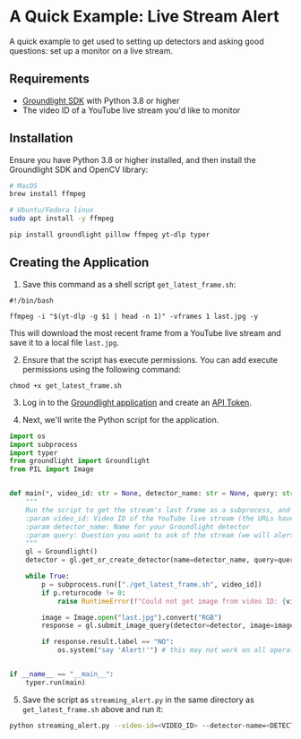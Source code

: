 # A Quick Example: Live Stream Alert

A quick example to get used to setting up detectors and asking good questions: set up a monitor on a live stream.

## Requirements

- [Groundlight SDK](/docs/installation/) with Python 3.8 or higher
- The video ID of a YouTube live stream you'd like to monitor

## Installation

Ensure you have Python 3.8 or higher installed, and then install the Groundlight SDK and OpenCV library:

```bash
# MacOS
brew install ffmpeg

# Ubuntu/Fedora linux
sudo apt install -y ffmpeg

pip install groundlight pillow ffmpeg yt-dlp typer
```

## Creating the Application

1. Save this command as a shell script `get_latest_frame.sh`:

```
#!/bin/bash

ffmpeg -i "$(yt-dlp -g $1 | head -n 1)" -vframes 1 last.jpg -y
```

This will download the most recent frame from a YouTube live stream and save it to a local file `last.jpg`.

2. Ensure that the script has execute permissions. You can add execute permissions using the following command:

```
chmod +x get_latest_frame.sh
```

3. Log in to the [Groundlight application](https://dashboard.groundlight.ai) and create an [API Token](https://dashboard.groundlight.ai/reef/my-account/api-tokens).

4. Next, we'll write the Python script for the application.

```python notest
import os
import subprocess
import typer
from groundlight import Groundlight
from PIL import Image


def main(*, video_id: str = None, detector_name: str = None, query: str = None, confidence: float = 0.75, wait: int = 60):
    """
    Run the script to get the stream's last frame as a subprocess, and submit result as an image query to a Groundlight detector
    :param video_id: Video ID of the YouTube live stream (the URLs have the form https://www.youtube.com/watch?v=<VIDEO_ID>)
    :param detector_name: Name for your Groundlight detector
    :param query: Question you want to ask of the stream (we will alert on the answer of NO)
    """
    gl = Groundlight()
    detector = gl.get_or_create_detector(name=detector_name, query=query, confidence_threshold=confidence)

    while True:
        p = subprocess.run(["./get_latest_frame.sh", video_id])
        if p.returncode != 0:
            raise RuntimeError(f"Could not get image from video ID: {video_id}. Process exited with return code {p.returncode}.")

        image = Image.open("last.jpg").convert("RGB")
        response = gl.submit_image_query(detector=detector, image=image, wait=wait)

        if response.result.label == "NO":
            os.system("say 'Alert!'") # this may not work on all operating systems


if __name__ == "__main__":
    typer.run(main)

```

5. Save the script as `streaming_alert.py` in the same directory as `get_latest_frame.sh` above and run it:

```bash
python streaming_alert.py --video-id=<VIDEO_ID> --detector-name=<DETECTOR_NAME> --query=<QUERY IN QUOTATION MARKS>
```
